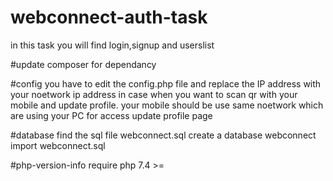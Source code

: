 
# webconnect-auth-task
in this task you will find login,signup and userslist 

#update composer for dependancy

#config 
you have to edit the config.php file and replace the IP address with your noetwork ip address in case when you want to scan qr with your mobile and update profile. your mobile should be use same noetwork which are using your PC for access update profile page 

#database
find the sql file webconnect.sql
create a database webconnect
import webconnect.sql

#php-version-info
require php 7.4 >=
